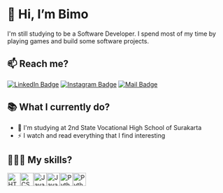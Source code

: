 # 👋 Hi, I’m Bimo

I'm still studying to be a Software Developer. I spend most of my time by playing games and build some software projects.

## 📫 Reach me?

[![LinkedIn Badge](https://img.shields.io/badge/-Bimo&nbsp;Satria-0077B5?style=flat&logo=linkedin&logoColor=white)](https://www.linkedin.com/in/bimo-satria-927baa31b/)   [![Instagram Badge](https://img.shields.io/badge/-@namjandb-E4405F?style=flat&logo=instagram&logoColor=white)](https://www.instagram.com/namjandb/)   [![Mail Badge](https://img.shields.io/badge/-xyzabimo76@gmail.com-D14836?style=flat&logo=gmail&logoColor=white)](mailto:xyzabimo76@gmail.com)

## 📚 What I currently do?

- 🏫 I'm studying at 2nd State Vocational High School of Surakarta
- ⚡ I watch and read everything that I find interesting

## 👩🏻‍💻 My skills?
<div style="display: flex;">
  <img src="https://cdn.jsdelivr.net/gh/devicons/devicon/icons/html5/html5-original.svg" alt="HTML5" width="30" height="30"/>
  <img src="https://cdn.jsdelivr.net/gh/devicons/devicon/icons/css3/css3-original.svg" alt="CSS3" width="30" height="30"/>
  <img src="https://cdn.jsdelivr.net/gh/devicons/devicon/icons/javascript/javascript-original.svg" alt="JavaScript" width="30" height="30"/>
  <img src="https://cdn.jsdelivr.net/gh/devicons/devicon/icons/java/java-original.svg" alt="Java" width="30" height="30"/>
  <img src="https://cdn.jsdelivr.net/gh/devicons/devicon/icons/python/python-original.svg" alt="Python" width="30" height="30"/>
  <img src="https://cdn.jsdelivr.net/gh/devicons/devicon/icons/cpp/cpp-original.svg" alt="Python" width="30" height="30"/>
</div>
